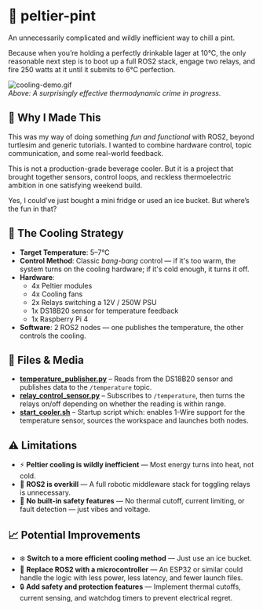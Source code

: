 # 🍺 peltier-pint

An unnecessarily complicated and wildly inefficient way to chill a pint.

Because when you’re holding a perfectly drinkable lager at 10°C, the only reasonable next step is to boot up a full ROS2 stack, engage two relays, and fire 250 watts at it until it submits to 6°C perfection.


![cooling-demo.gif](media/cooling-demo.gif)  
*Above: A surprisingly effective thermodynamic crime in progress.*

## 🧪 Why I Made This

This was my way of doing something *fun and functional* with ROS2, beyond turtlesim and generic tutorials. I wanted to combine hardware control, topic communication, and some real-world feedback.

This is not a production-grade beverage cooler. But it is a project that brought together sensors, control loops, and reckless thermoelectric ambition in one satisfying weekend build.

Yes, I could’ve just bought a mini fridge or used an ice bucket. But where’s the fun in that?

## 🧊 The Cooling Strategy

- **Target Temperature**: 5–7°C
- **Control Method**: Classic *bang-bang* control — if it's too warm, the system turns on the cooling hardware; if it's cold enough, it turns it off.
- **Hardware**:
  - 4x Peltier modules
  - 4x Cooling fans
  - 2x Relays switching a 12V / 250W PSU
  - 1x DS18B20 sensor for temperature feedback
  - 1x Raspberry Pi 4
- **Software**: 2 ROS2 nodes — one publishes the temperature, the other controls the cooling.

## 📂 Files & Media

- **[temperature_publisher.py](src/peltier_pint/peltier_pint/temperature_publisher.py)** – Reads from the DS18B20 sensor and publishes data to the `/temperature` topic.
- **[relay_control_sensor.py](src/peltier_pint/peltier_pint/relay_control_sensor.py)** – Subscribes to `/temperature`, then turns the relays on/off depending on whether the reading is within range.
- **[start_cooler.sh](start_cooler.sh)** – Startup script which: enables 1-Wire support for the temperature sensor, sources the workspace and launches both nodes.

## ⚠️ Limitations

- ⚡ **Peltier cooling is wildly inefficient** — Most energy turns into heat, not cold.  
- 🤖 **ROS2 is overkill** — A full robotic middleware stack for toggling relays is unnecessary.
- 🧯 **No built-in safety features** — No thermal cutoff, current limiting, or fault detection — just vibes and voltage.

## 📈 Potential Improvements

- ❄️ **Switch to a more efficient cooling method** — Just use an ice bucket.
- 🧠 **Replace ROS2 with a microcontroller** — An ESP32 or similar could handle the logic with less power, less latency, and fewer launch files.
- 🔒 **Add safety and protection features** — Implement thermal cutoffs, current sensing, and watchdog timers to prevent electrical regret.

